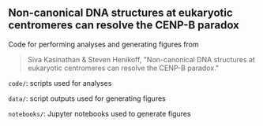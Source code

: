 ## Non-canonical DNA structures at eukaryotic centromeres can resolve the CENP-B paradox

Code for performing analyses and generating figures from

> Siva Kasinathan & Steven Henikoff, "Non-canonical DNA structures at eukaryotic centromeres can resolve the CENP-B paradox."

`code/`: scripts used for analyses

`data/`: script outputs used for generating figures

`notebooks/`: Jupyter notebooks used to generate figures
